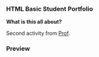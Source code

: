 ### **HTML Basic Student Portfolio**

**What is this all about?**

Second activity from [Prof](https://github.com/j-casimiro).

### **Preview**

<a href="https://private-user-images.githubusercontent.com/193906409/486366500-83e18179-a699-4a06-a4d0-a4b6e1f92f02.png"></a>
